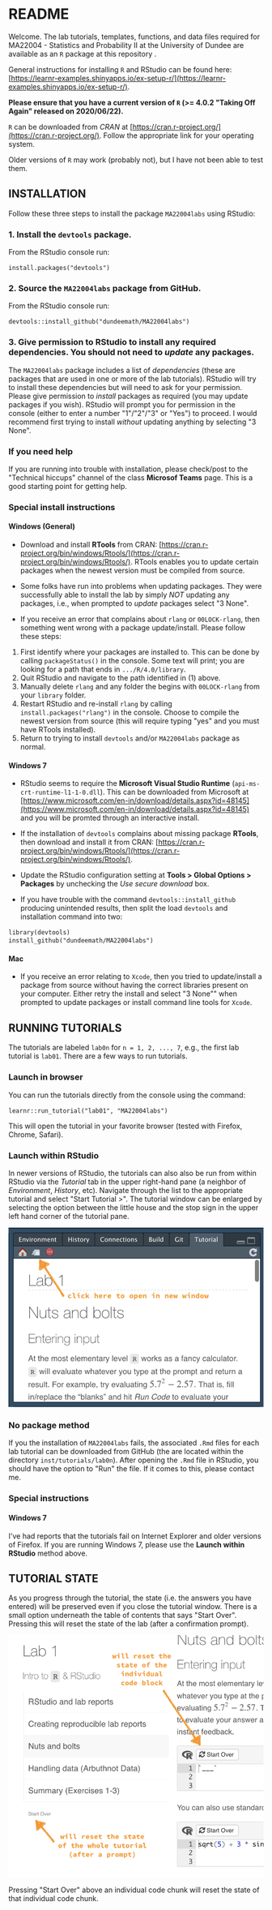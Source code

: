 # README

Welcome. The lab tutorials, templates, functions, and data files required for MA22004 - Statistics and Probability II at the University of Dundee are available as an `R` package at this repository . 

General instructions for installing `R` and RStudio can be found here:
[https://learnr-examples.shinyapps.io/ex-setup-r/](https://learnr-examples.shinyapps.io/ex-setup-r/).

**Please ensure that you have a current version of `R` (>= 4.0.2 "Taking Off Again" released on 2020/06/22).** 

`R` can be downloaded from *CRAN* at [https://cran.r-project.org/](https://cran.r-project.org/). 
Follow the appropriate link for your operating system. 

Older versions of `R` may work (probably not), but I have not been able to test them. 

## INSTALLATION

Follow these three steps to install the package `MA22004labs` using RStudio: 

### 1. Install the `devtools` package. 

From the RStudio console run:
```
install.packages("devtools")
```
### 2. Source the `MA22004labs` package from GitHub. 

From the RStudio console run:
```
devtools::install_github("dundeemath/MA22004labs")
```
### 3. Give permission to RStudio to install any required dependencies. You should not need to *update* any packages.

The `MA22004labs` package includes a list of *dependencies* (these are packages that are used in one or more of the lab tutorials). RStudio will try to install these dependencies but will need to ask for your permission. Please give permission to *install* packages as required (you may update packages if you wish). RStudio will prompt you for permission in the console (either to enter a number "1"/"2"/"3" or "Yes") to proceed. I would recommend first trying to install *without* updating anything by selecting "3 None". 

### If you need help

If you are running into trouble with installation, please check/post to the "Technical hiccups" channel of the class **Microsof Teams** page. This is a good starting point for getting help. 

### Special install instructions

#### Windows (General)

- Download and install **RTools** from CRAN: [https://cran.r-project.org/bin/windows/Rtools/](https://cran.r-project.org/bin/windows/Rtools/). RTools enables you to update certain packages when the newest version must be compiled from source. 

- Some folks have run into problems when updating packages. They were successfully able to install the lab by simply *NOT* updating any packages, i.e., when prompted to *update* packages select "3 None".

- If you receive an error that complains about `rlang` or `00LOCK-rlang`, then something went wrong with a package update/install. Please follow these steps:
1.  First identify where your packages are installed to. This can be done by calling `packageStatus()` in the console. Some text will print; you are looking for a path that ends in `.../R/4.0/library`.
2.  Quit RStudio and navigate to the path identified in (1) above. 
3.  Manually delete `rlang` and any folder the begins with `00LOCK-rlang` from your `library` folder. 
4.  Restart RStudio and re-install `rlang` by calling `install.packages("rlang")` in the console. Choose to compile the newest version from source (this will require typing "yes" and you must have RTools installed).
5.  Return to trying to install `devtools` and/or `MA22004labs` package as normal. 


#### Windows 7

- RStudio seems to require the **Microsoft Visual Studio Runtime** (`api-ms-crt-runtime-l1-1-0.dll`). This can be downloaded from Microsoft at [https://www.microsoft.com/en-in/download/details.aspx?id=48145](https://www.microsoft.com/en-in/download/details.aspx?id=48145) and you will be promted through an interactive install.

- If the installation of `devtools` complains about missing package **RTools**, then download and install it from CRAN: [https://cran.r-project.org/bin/windows/Rtools/](https://cran.r-project.org/bin/windows/Rtools/). 
 
- Update the RStudio configuration setting at  **Tools > Global Options > Packages** by unchecking the *Use secure download* box.

- If you have trouble with the command `devtools::install_github` producing unintended results, then split the load `devtools` and installation command into two:
```
library(devtools)
install_github("dundeemath/MA22004labs")
```

#### Mac 

- If you receive an error relating to `Xcode`, then you tried to update/install a package from source without having the correct libraries present on your computer. Either retry the install and select "3 None"" when prompted to update packages or install command line tools for `Xcode`. 


## RUNNING TUTORIALS

The tutorials are labeled `lab0n` for `n = 1, 2, ..., 7`, e.g., the first lab tutorial is `lab01`. There are a few ways to run tutorials. 

### Launch in browser

You can run the tutorials directly from the console using the command:
```
learnr::run_tutorial("lab01", "MA22004labs")
```
This will open the tutorial in your favorite browser (tested with Firefox, Chrome, Safari). 

### Launch within RStudio

In newer versions of RStudio, the tutorials can also also be run from within RStudio via the *Tutorial* tab in the upper right-hand pane (a neighbor of *Environment*, *History*, etc). Navigate through the list to the appropriate tutorial and select "Start Tutorial >". The tutorial window can be enlarged by selecting the option between the little house and the stop sign in the upper left hand corner of the tutorial pane. 

![Enlarge tutorial window by selecting the option between the little house and the stop sign in the upper left hand corner of the tutorial pane.](assets/img/enlargetutorial.png)

### No package method 

If you the installation of `MA22004labs` fails, the associated `.Rmd` files for each lab tutorial can be downloaded from GitHub (the are located within the directory `inst/tutorials/lab0n`). After opening the `.Rmd` file in RStudio, you should have the option to "Run" the file. If it comes to this, please contact me. 


### Special instructions

#### Windows 7

I've had reports that the tutorials fail on Internet Explorer and older versions of Firefox. If you are running Windows 7, please use the **Launch within RStudio** method above. 


## TUTORIAL STATE

As you progress through the tutorial, the state (i.e. the answers you have entered) will be preserved even if you close the tutorial window. There is a small option underneath the table of contents that says "Start Over". Pressing this will reset the state of the lab (after a confirmation prompt). 

![The tutorial state will be preserved unless you manually rest it by clicking "Start Over".](assets/img/state.png)

Pressing "Start Over" above an individual code chunk will reset the state of that individual code chunk. 
